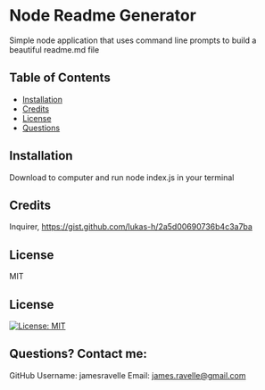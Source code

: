 # Node Readme Generator 
Simple node application that uses command line prompts to build a beautiful readme.md file 

## Table of Contents
* [Installation](#installation) 
* [Credits](#credits) 
* [License](#license) 
* [Questions](#questions) 

## Installation
Download to computer and run node index.js in your terminal

## Credits
Inquirer, https://gist.github.com/lukas-h/2a5d00690736b4c3a7ba

## License
MIT

## License
[![License: MIT](https://img.shields.io/badge/License-MIT-yellow.svg)](https://opensource.org/licenses/MIT)

## Questions? Contact me:
GitHub Username: jamesravelle
Email: james.ravelle@gmail.com
